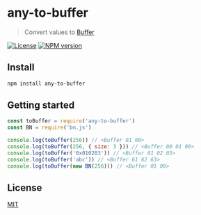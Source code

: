 # any-to-buffer

> Convert values to [Buffer](https://nodejs.org/api/buffer.html)

[![License](http://img.shields.io/badge/license-MIT-blue.svg)](https://raw.githubusercontent.com/miguelmota/any-to-buffer/master/LICENSE)
[![NPM version](https://badge.fury.io/js/any-to-buffer.svg)](http://badge.fury.io/js/any-to-buffer)

## Install

```bash
npm install any-to-buffer
```

## Getting started

```javascript
const toBuffer = require('any-to-buffer')
const BN = require('bn.js')

console.log(toBuffer(256)) // <Buffer 01 00>
console.log(toBuffer(256, { size: 3 })) // <Buffer 00 01 00>
console.log(toBuffer('0x010203')) // <Buffer 01 02 03>
console.log(toBuffer('abc')) // <Buffer 61 62 63>
console.log(toBuffer(new BN(256))) // <Buffer 01 00>
```

## License

[MIT](LICENSE)
